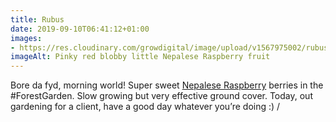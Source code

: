 ```yaml
---
title: Rubus
date: 2019-09-10T06:41:12+01:00
images: 
- https://res.cloudinary.com/growdigital/image/upload/v1567975002/rubus-2D2DBFF0.jpg
imageAlt: Pinky red blobby little Nepalese Raspberry fruit
---
```


Bore da fyd, morning world! Super sweet [Nepalese Raspberry](https://pfaf.org/user/plant.aspx?latinname=Rubus+nepalensis) berries in the #ForestGarden. Slow growing but very effective ground cover. Today, out gardening for a client, have a good day whatever you’re doing :)
/
